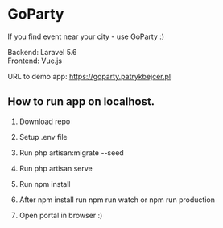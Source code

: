 # GoParty

If you find event near your city - use GoParty :)

Backend: Laravel 5.6 <br/>
Frontend: Vue.js

URL to demo app: 
https://goparty.patrykbejcer.pl

## How to run app on localhost.

1. Download repo

2. Setup .env file

3. Run php artisan:migrate --seed

4. Run php artisan serve

5. Run npm install

6. After npm install run npm run watch or npm run production

7. Open portal in browser :)

